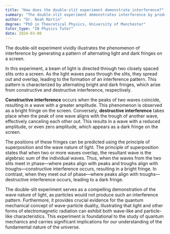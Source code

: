 ```yaml
---
title: "How does the double-slit experiment demonstrate interference?"
summary: "The double-slit experiment demonstrates interference by producing a pattern of light and dark fringes on a screen."
author: "Dr. Noah Martin"
degree: "PhD in Theoretical Physics, University of Manchester"
tutor_type: "IB Physics Tutor"
date: 2024-03-08
---
```


The double-slit experiment vividly illustrates the phenomenon of interference by generating a pattern of alternating light and dark fringes on a screen.

In this experiment, a beam of light is directed through two closely spaced slits onto a screen. As the light waves pass through the slits, they spread out and overlap, leading to the formation of an interference pattern. This pattern is characterized by alternating bright and dark fringes, which arise from constructive and destructive interference, respectively.

**Constructive interference** occurs when the peaks of two waves coincide, resulting in a wave with a greater amplitude. This phenomenon is observed as a bright fringe on the screen. Conversely, **destructive interference** takes place when the peak of one wave aligns with the trough of another wave, effectively canceling each other out. This results in a wave with a reduced amplitude, or even zero amplitude, which appears as a dark fringe on the screen.

The positions of these fringes can be predicted using the principle of superposition and the wave nature of light. The principle of superposition states that when two or more waves overlap, the resultant wave is the algebraic sum of the individual waves. Thus, when the waves from the two slits meet in phase—where peaks align with peaks and troughs align with troughs—constructive interference occurs, resulting in a bright fringe. In contrast, when they meet out of phase—where peaks align with troughs—destructive interference occurs, leading to a dark fringe.

The double-slit experiment serves as a compelling demonstration of the wave nature of light, as particles would not produce such an interference pattern. Furthermore, it provides crucial evidence for the quantum mechanical concept of wave-particle duality, illustrating that light and other forms of electromagnetic radiation can exhibit both wave-like and particle-like characteristics. This experiment is foundational to the study of quantum mechanics and carries significant implications for our understanding of the fundamental nature of the universe.
    